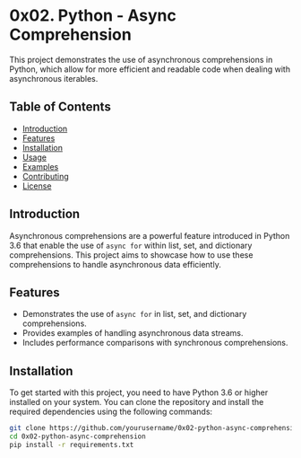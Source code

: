 # 0x02. Python - Async Comprehension

This project demonstrates the use of asynchronous comprehensions in Python, which allow for more efficient and readable code when dealing with asynchronous iterables.

## Table of Contents

- [Introduction](#introduction)
- [Features](#features)
- [Installation](#installation)
- [Usage](#usage)
- [Examples](#examples)
- [Contributing](#contributing)
- [License](#license)

## Introduction

Asynchronous comprehensions are a powerful feature introduced in Python 3.6 that enable the use of `async for` within list, set, and dictionary comprehensions. This project aims to showcase how to use these comprehensions to handle asynchronous data efficiently.

## Features

- Demonstrates the use of `async for` in list, set, and dictionary comprehensions.
- Provides examples of handling asynchronous data streams.
- Includes performance comparisons with synchronous comprehensions.

## Installation

To get started with this project, you need to have Python 3.6 or higher installed on your system. You can clone the repository and install the required dependencies using the following commands:

```sh
git clone https://github.com/yourusername/0x02-python-async-comprehension.git
cd 0x02-python-async-comprehension
pip install -r requirements.txt

